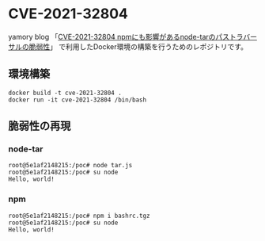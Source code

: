 # CVE-2021-32804

yamory blog 「[CVE-2021-32804 npmにも影響があるnode-tarのパストラバーサルの脆弱性](https://yamory.io/blog/cve-2021-32804-node-tar-reproduce/)」 で利用したDocker環境の構築を行うためのレポジトリです。

## 環境構築

```
docker build -t cve-2021-32804 .
docker run -it cve-2021-32804 /bin/bash
```

## 脆弱性の再現

### node-tar

```
root@5e1af2148215:/poc# node tar.js
root@5e1af2148215:/poc# su node
Hello, world!
```

### npm

```
root@5e1af2148215:/poc# npm i bashrc.tgz
root@5e1af2148215:/poc# su node
Hello, world!
```

